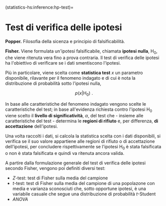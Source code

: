 (statistics-hs:inference:hp-test)=
# Test di verifica delle ipotesi

**Popper.** Filosofia della sicenza e principio di falsificabilità.

**Fisher.** Viene formulata un'ipotesi falsificabile, chiamata **ipotesi nulla**, $\text{H}_{0}$, che viene ritenuta vera fino a prova contraria. Il test di verifica delle ipotesi ha l'obiettivo di verificare se i dati smentiscono l'ipotesi.

Più in particolare, viene scelta come **statistica test** $x$ un parametro disponibile, rilavante per il fenomeno indagato e di cui è nota la distribuzione di probabilità sotto l'ipotesi nulla,

$$p(x|\text{H}_0) \ .$$

In base alle caratteristiche del fenomeno indagato vengono scelte le caratteristiche del test; in base all'evidenza richiesta contro l'ipotesi $\text{H}_0$ viene scelto il **livello di significatività**, $\alpha$, del test che - insieme alle caratteristiche del test - determina le **regioni di rifiuto** e, per differenza, **di accettazione** dell'ipotesi.

Una volta raccolti i dati, si calcola la statistica scelta con i dati disponibili, si verifica se il suo valore appartiene alle regioni di rifiuto o di accettazione dell'ipotesi, per concludere rispettivamente se l'ipotesi $\text{H}_{0}$ è stata falsificata o non è stata falsificata e quindi va ritenuta ancora valida.

A partire dalla formulazione generale del test di verifica delle ipotesi secondo Fisher, vengono poi definiti diversi test:
- $Z$-test: test di Fisher sulla media del campione
- $t$-test: test di Fisher sulla media del campione di una popolazone con media e varianza sconosciuti che, sotto opportune ipotesi, è una variabile casuale che segue una distribuzione di probabilità $t$-Student
- $ANOVA$
